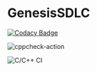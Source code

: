 # GenesisSDLC

[![Codacy Badge](https://api.codacy.com/project/badge/Grade/45aa85123aa342f4a8c4f1438e26f6bb)](https://app.codacy.com/gh/GirishSanjayKumbar/GenesisSDLC?utm_source=github.com&utm_medium=referral&utm_content=GirishSanjayKumbar/GenesisSDLC&utm_campaign=Badge_Grade)

![cppcheck-action](https://github.com/GirishSanjayKumbar/GenesisSDLC/workflows/cppcheck-action/badge.svg)

![C/C++ CI](https://github.com/GirishSanjayKumbar/GenesisSDLC/workflows/C/C++%20CI/badge.svg)
